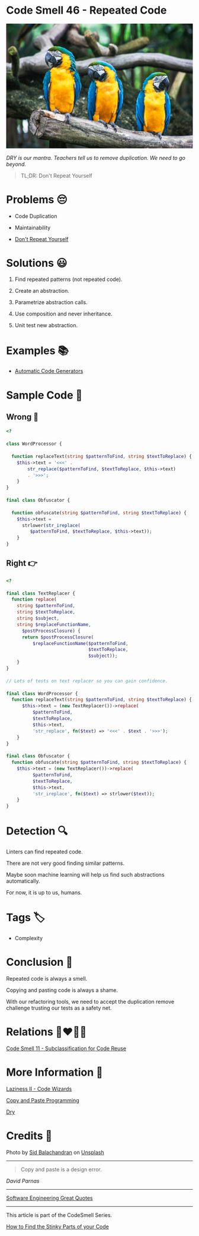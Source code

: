 # Code Smell 46 - Repeated Code

![Code Smell 46 - Repeated Code](Code%20Smell%2046%20-%20Repeated%20Code.jpg)

*DRY is our mantra. Teachers tell us to remove duplication. We need to go beyond.*

> TL;DR: Don't Repeat Yourself

# Problems 😔 

- Code Duplication

- Maintainability

- [Don't Repeat Yourself](https://en.wikipedia.org/wiki/Don%27t_repeat_yourself)

# Solutions 😃

1. Find repeated patterns (not repeated code).

2. Create an abstraction.

3. Parametrize abstraction calls.

4. Use composition and never inheritance.

5. Unit test new abstraction.
 
# Examples 📚

- [Automatic Code Generators](https://github.com/mcsee/Software-Design-Articles/tree/main/Articles/Theory/Laziness%20II%20-%20Code%20Wizards/readme.md)

# Sample Code 📖

## Wrong 🚫

<!-- [Gist Url](https://gist.github.com/mcsee/b6df5d98efbecc9be783006d364e63f8) -->

```php
<?

class WordProcessor {

  function replaceText(string $patternToFind, string $textToReplace) {
    $this->text = '<<<' . 
        str_replace($patternToFind, $textToReplace, $this->text) 
        . '>>>';
    }
}

final class Obfuscator {

  function obfuscate(string $patternToFind, string $textToReplace) {
    $this->text = 
      strlower(str_ireplace(
         $patternToFind, $textToReplace, $this->text));
    }
}
```

## Right 👉

<!-- [Gist Url](https://gist.github.com/mcsee/4eb63e5acfcdda39b24e3f6a73eb0bdb) -->

```php
<?

final class TextReplacer {
  function replace(
    string $patternToFind, 
    string $textToReplace, 
    string $subject, 
    string $replaceFunctionName, 
      $postProcessClosure) {
      return $postProcessClosure(
          $replaceFunctionName($patternToFind,
                               $textToReplace,
                               $subject));
    }
}

// Lots of tests on text replacer so you can gain confidence.

final class WordProcessor {
  function replaceText(string $patternToFind, string $textToReplace) {
      $this->text = (new TextReplacer())->replace(
          $patternToFind, 
          $textToReplace, 
          $this->text, 
          'str_replace', fn($text) => '<<<' . $text . '>>>');
    }
}

final class Obfuscator {
  function obfuscate(string $patternToFind, string $textToReplace) {
    $this->text = (new TextReplacer())->replace(
          $patternToFind, 
          $textToReplace, 
          $this->text, 
          'str_ireplace', fn($text) => strlower($text));
    }
}
```

# Detection 🔍

Linters can find repeated code. 

There are not very good finding similar patterns. 

Maybe soon machine learning will help us find such abstractions automatically. 

For now, it is up to us, humans.

# Tags 🏷️

- Complexity

# Conclusion 🏁

Repeated code is always a smell. 

Copying and pasting code is always a shame.

With our refactoring tools, we need to accept the duplication remove challenge trusting our tests as a safety net.

# Relations 👩‍❤️‍💋‍👨

[Code Smell 11 - Subclassification for Code Reuse](https://github.com/mcsee/Software-Design-Articles/tree/main/Articles/Code%20Smells/Code%20Smell%2011%20-%20Subclassification%20for%20Code%20Reuse/readme.md)

# More Information 📕

[Laziness II - Code Wizards](https://github.com/mcsee/Software-Design-Articles/tree/main/Articles/Theory/Laziness%20II%20-%20Code%20Wizards/readme.md)

[Copy and Paste Programming](https://en.wikipedia.org/wiki/Copy_and_paste_programming)

[Dry](https://deepdive.hashnode.dev/dry-dont-repeat-yourself)

# Credits 🙏

Photo by [Sid Balachandran](https://unsplash.com/@itookthose) on [Unsplash](https://unsplash.com/s/photos/parrot)

* * *

> Copy and paste is a design error. 

_David Parnas_
 
* * *
 
[Software Engineering Great Quotes](https://github.com/mcsee/Software-Design-Articles/tree/main/Articles/Quotes/Software%20Engineering%20Great%20Quotes/readme.md)

* * *

This article is part of the CodeSmell Series.

[How to Find the Stinky Parts of your Code](https://github.com/mcsee/Software-Design-Articles/tree/main/Articles/Code%20Smells/How%20to%20Find%20the%20Stinky%20parts%20of%20your%20Code/readme.md)